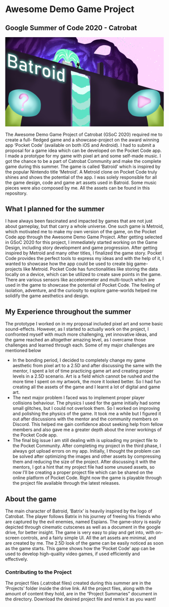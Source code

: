 # Awesome Demo Game Project
## Google Summer of Code 2020 - Catrobat

![Batroid-Banner](/images/banner.jpg)

The Awesome Demo Game Project of Catrobat (GSoC 2020) required me to create a full- fledged game and a showcase-project on the award winning app ‘Pocket Code’ (available on both iOS and Android). I had to submit a proposal for a game idea which can be developed on the Pocket Code app. I made a prototype for my game with pixel art and some self-made music. I got the chance to be a part of Catrobat Community and make the complete game during this summer. The game is called  ‘Batroid’ which is inspired by the popular Nintendo title ‘Metroid’. A Metroid clone on Pocket Code truly shines and shows the potential of the app.
I was solely responsible for all the game design, code and game art assets used in Batroid. Some music pieces were also composed by me. All the assets can be found in this repository. 

## What I planned for the summer
I have always been fascinated and impacted by games that are not just about gameplay, but that carry a whole universe. One such game is Metroid, which motivated me to make my own version of the game, on the Pocket Code app through the Awesome Demo Game Project.
After getting selected in GSoC 2020 for this project, I immediately started working on the Game Design, including story development and game progression. After getting inspired by Metroid and many other titles, I finalized the game story. Pocket Code provides the perfect tools to express my ideas and with the help of it, I wanted to showcase how the app could be used to create big game-projects like Metroid. Pocket Code has functionalities like storing the data locally on a device, which can be utilized to create save points in the game. There are various sensors like accelerometer and multi-touch which are used in the game to showcase the potential of Pocket Code. 
The feeling of isolation, adventure, and the curiosity to explore game-worlds helped me solidify the game aesthetics and design. 

## My Experience throughout the summer
The prototype I worked on in my proposal included pixel art and some basic sound-effects. However, as I started to actually work on the project, I confronted myself with much more challenging, yet innovative ideas, and the game reached an altogether amazing level, as I overcame those challenges and learned through each. Some of my major challenges are mentioned below
* In the bonding period, I decided to completely change my game aesthetic from pixel art to a 2.5D and after discussing the same with the mentor, I spent a lot of time practicing game art and creating proper levels in a 2.5D scenario. Art is a field which cannot be rushed and the more time I spent on my artwork, the more it looked better. So I had fun creating all the assets of the game and I learnt a lot of digital and game art.
* The next major problem I faced was to implement proper player collisions behaviour. The physics I used for the game initially had some small glitches, but I could not overlook them. So I worked on improving and polishing the physics of the game. It took me a while but I figured it out after discussions with the mentor and the community members on Discord. This helped me gain confidence about seeking help from fellow members and also gave me a greater depth about the inner workings of the Pocket Code app.
* The final big issue I am still dealing with is uploading my project file to the Pocket Community. After completing my project in the third phase, I always got upload errors on my app. Initially, I thought the problem can be solved after optimizing the images and other assets by compressing them and reducing the size of the project.  After discussing it with the mentors, I got a hint that my project file had some unused assets, so now I’ll be creating a proper project file which can be shared on the online platform of Pocket Code. Right now the game is playable through the project file available through the latest releases.

## About the game
The main character of Batroid, ‘Batrix’ is heavily inspired by the logo of Catrobat. The player follows Batrix in his journey of freeing his friends who are captured by the evil enemies, named Espians. The game-story is easily depicted through cinematic cutscenes as well as a document in the google drive, for better insight. 
The game is very easy to play and get into, with on-screen controls, and a fairly simple UI.  All the art assets are minimal, and are created by me. The 2.5D look of the game can be easily noticed as soon as the game starts. 
This game shows how the ‘Pocket Code’ app can be used to develop high-quality video games, if used efficiently and effectively.

### Contributing to the Project
The project files (.catrobat files) created during this summer are in the ‘Projects’ folder inside the drive link. All the project files, along with the amount of content they hold, are in the “Project Summaries” document in the directory. 
Download the desired project file and remix it as you want!
